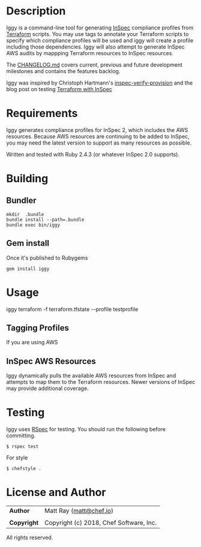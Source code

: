 # Description #

Iggy is a command-line tool for generating [InSpec](https://inspec.io) compliance profiles from [Terraform](https://terraform.io) scripts. You may use tags to annotate your Terraform scripts to specify which compliance profiles will be used and iggy will create a profile including those dependencies. Iggy will also attempt to generate InSpec AWS audits by mappping Terraform resources to InSpec resources.

The [CHANGELOG.md](https://github.com/mattray/iggy/blob/master/CHANGELOG.md) covers current, previous and future development milestones and contains the features backlog.

Iggy was inspired by Christoph Hartmann's [inspec-verify-provision](https://github.com/chris-rock/inspec-verify-provision) and the blog post on testing [Terraform with InSpec](http://lollyrock.com/articles/inspec-terraform/)

# Requirements #

Iggy generates compliance profiles for InSpec 2, which includes the AWS resources. Because AWS resources are continuing to be added to InSpec, you may need the latest version to support as many resources as possible.

Written and tested with Ruby 2.4.3 (or whatever InSpec 2.0 supports).

# Building #

## Bundler ##

    mkdir  .bundle
    bundle install --path=.bundle
    bundle exec bin/iggy

## Gem install ##

Once it's published to Rubygems

    gem install iggy

# Usage #

iggy terraform -f terraform.tfstate --profile testprofile

## Tagging Profiles ##

If you are using AWS

## InSpec AWS Resources ##

Iggy dynamically pulls the available AWS resources from InSpec and attempts to map them to the Terraform resources. Newer versions of InSpec may provide additional coverage.

# Testing #

Iggy uses [RSpec](http://rspec.info/) for testing. You should run the following before committing.

    $ rspec test

For style

    $ chefstyle .

# License and Author #

|                      |                                                    |
|:---------------------|:---------------------------------------------------|
| **Author**           |  Matt Ray (<matt@chef.io>)                         |
|                      |                                                    |
| **Copyright**        |  Copyright (c) 2018, Chef Software, Inc.           |

All rights reserved.
